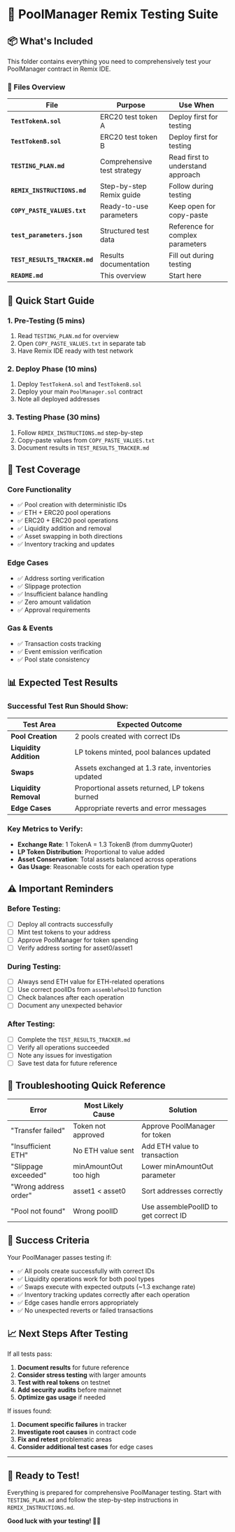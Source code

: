 # 🧪 PoolManager Remix Testing Suite

## 📦 **What's Included**

This folder contains everything you need to comprehensively test your PoolManager contract in Remix IDE.

### **📁 Files Overview**

| File | Purpose | Use When |
|------|---------|----------|
| **`TestTokenA.sol`** | ERC20 test token A | Deploy first for testing |
| **`TestTokenB.sol`** | ERC20 test token B | Deploy first for testing |
| **`TESTING_PLAN.md`** | Comprehensive test strategy | Read first to understand approach |
| **`REMIX_INSTRUCTIONS.md`** | Step-by-step Remix guide | Follow during testing |
| **`COPY_PASTE_VALUES.txt`** | Ready-to-use parameters | Keep open for copy-paste |
| **`test_parameters.json`** | Structured test data | Reference for complex parameters |
| **`TEST_RESULTS_TRACKER.md`** | Results documentation | Fill out during testing |
| **`README.md`** | This overview | Start here |

## 🎯 **Quick Start Guide**

### **1. Pre-Testing (5 mins)**
1. Read `TESTING_PLAN.md` for overview
2. Open `COPY_PASTE_VALUES.txt` in separate tab
3. Have Remix IDE ready with test network

### **2. Deploy Phase (10 mins)**
1. Deploy `TestTokenA.sol` and `TestTokenB.sol`
2. Deploy your main `PoolManager.sol` contract
3. Note all deployed addresses

### **3. Testing Phase (30 mins)**
1. Follow `REMIX_INSTRUCTIONS.md` step-by-step
2. Copy-paste values from `COPY_PASTE_VALUES.txt`
3. Document results in `TEST_RESULTS_TRACKER.md`

## 🧪 **Test Coverage**

### **Core Functionality**
- ✅ Pool creation with deterministic IDs  
- ✅ ETH + ERC20 pool operations
- ✅ ERC20 + ERC20 pool operations
- ✅ Liquidity addition and removal
- ✅ Asset swapping in both directions
- ✅ Inventory tracking and updates

### **Edge Cases**
- ✅ Address sorting verification
- ✅ Slippage protection
- ✅ Insufficient balance handling  
- ✅ Zero amount validation
- ✅ Approval requirements

### **Gas & Events**
- ✅ Transaction costs tracking
- ✅ Event emission verification
- ✅ Pool state consistency

## 📊 **Expected Test Results**

### **Successful Test Run Should Show:**

| Test Area | Expected Outcome |
|-----------|------------------|
| **Pool Creation** | 2 pools created with correct IDs |
| **Liquidity Addition** | LP tokens minted, pool balances updated |
| **Swaps** | Assets exchanged at 1.3 rate, inventories updated |
| **Liquidity Removal** | Proportional assets returned, LP tokens burned |
| **Edge Cases** | Appropriate reverts and error messages |

### **Key Metrics to Verify:**
- **Exchange Rate**: 1 TokenA = 1.3 TokenB (from dummyQuoter)
- **LP Token Distribution**: Proportional to value added
- **Asset Conservation**: Total assets balanced across operations
- **Gas Usage**: Reasonable costs for each operation type

## ⚠️ **Important Reminders**

### **Before Testing:**
- [ ] Deploy all contracts successfully
- [ ] Mint test tokens to your address
- [ ] Approve PoolManager for token spending
- [ ] Verify address sorting for asset0/asset1

### **During Testing:**
- [ ] Always send ETH value for ETH-related operations
- [ ] Use correct poolIDs from `assemblePoolID` function
- [ ] Check balances after each operation
- [ ] Document any unexpected behavior

### **After Testing:**
- [ ] Complete the `TEST_RESULTS_TRACKER.md`
- [ ] Verify all operations succeeded
- [ ] Note any issues for investigation
- [ ] Save test data for future reference

## 🔧 **Troubleshooting Quick Reference**

| Error | Most Likely Cause | Solution |
|-------|------------------|----------|
| "Transfer failed" | Token not approved | Approve PoolManager for token |
| "Insufficient ETH" | No ETH value sent | Add ETH value to transaction |
| "Slippage exceeded" | minAmountOut too high | Lower minAmountOut parameter |
| "Wrong address order" | asset1 < asset0 | Sort addresses correctly |
| "Pool not found" | Wrong poolID | Use assemblePoolID to get correct ID |

## 🎉 **Success Criteria**

Your PoolManager passes testing if:
- ✅ All pools create successfully with correct IDs
- ✅ Liquidity operations work for both pool types  
- ✅ Swaps execute with expected outputs (~1.3 exchange rate)
- ✅ Inventory tracking updates correctly after each operation
- ✅ Edge cases handle errors appropriately
- ✅ No unexpected reverts or failed transactions

## 📈 **Next Steps After Testing**

If all tests pass:
1. **Document results** for future reference
2. **Consider stress testing** with larger amounts
3. **Test with real tokens** on testnet
4. **Add security audits** before mainnet
5. **Optimize gas usage** if needed

If issues found:
1. **Document specific failures** in tracker
2. **Investigate root causes** in contract code
3. **Fix and retest** problematic areas
4. **Consider additional test cases** for edge cases

---

## 🚀 **Ready to Test!**

Everything is prepared for comprehensive PoolManager testing. Start with `TESTING_PLAN.md` and follow the step-by-step instructions in `REMIX_INSTRUCTIONS.md`.

**Good luck with your testing! 🧪✨**
